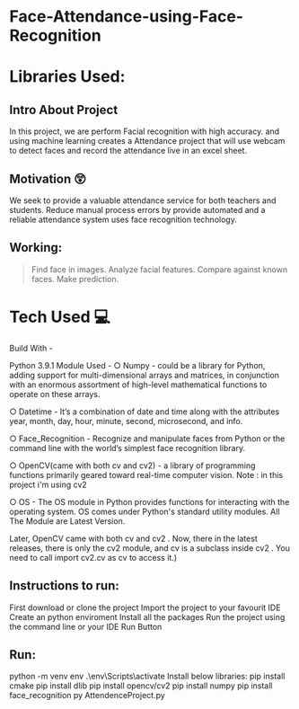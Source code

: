 # Face-Attendance-using-Face-Recognition

# Libraries Used:

## Intro About Project
In this project, we are perform Facial recognition with high accuracy. and using machine learning creates a Attendance project that will use webcam to detect faces and record the attendance live in an excel sheet.

## Motivation 😲
We seek to provide a valuable attendance service for both teachers and students. Reduce manual process errors by provide automated and a reliable attendance system uses face recognition technology.

## Working:
  > Find face in images.
  > Analyze facial features.
  > Compare against known faces.
  > Make prediction.

# Tech Used 💻
Build With -

Python 3.9.1
Module Used -
○ Numpy - could be a library for Python, adding support for multi-dimensional arrays and matrices, in conjunction with an enormous assortment of high-level mathematical functions to operate on these arrays.

○ Datetime - It’s a combination of date and time along with the attributes year, month, day, hour, minute, second, microsecond, and info.

○ Face_Recognition - Recognize and manipulate faces from Python or the command line with the world’s simplest face recognition library.

○ OpenCV(came with both cv and cv2) - a library of programming functions primarily geared toward real-time computer vision.
Note : in this project i'm using cv2

○ OS - The OS module in Python provides functions for interacting with the operating system. OS comes under Python's standard utility modules.
All The Module are Latest Version.


Later, OpenCV came with both cv and cv2 . Now, there in the latest releases, there is only the cv2 module, and cv is a subclass inside cv2 . You need to call import cv2.cv as cv to access it.)


## Instructions to run:

First download or clone the project
Import the project to your favourit IDE
Create an python enviroment
Install all the packages
Run the project using the command line or your IDE Run Button

## Run:
python -m venv env
.\env\Scripts\activate
Install below libraries:
pip install cmake
pip install dlib
pip install opencv/cv2
pip install numpy
pip install face_recognition
py AttendenceProject.py
